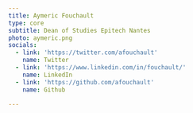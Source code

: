 ```yaml
---
title: Aymeric Fouchault
type: core
subtitle: Dean of Studies Epitech Nantes
photo: aymeric.png
socials:
  - link: 'https://twitter.com/afouchault'
    name: Twitter
  - link: 'https://www.linkedin.com/in/fouchault/'
    name: LinkedIn
  - link: 'https://github.com/afouchault'
    name: Github

---
```


